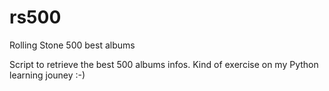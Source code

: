 # rs500
Rolling Stone 500 best albums

Script to retrieve the best 500 albums infos.
Kind of exercise on my Python learning jouney  :-)
